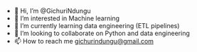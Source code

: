 - 👋 Hi, I’m @GichuriNdungu
- 👀 I’m interested in Machine learning
- 🌱 I’m currently learning data engineering (ETL pipelines)
- 💞️ I’m looking to collaborate on Python and data engineering
- 📫 How to reach me <gichurindungu@gmail.com>

<!---
GichuriNdungu/GichuriNdungu is a ✨ special ✨ repository because its `README.md` (this file) appears on your GitHub profile.
You can click the Preview link to take a look at your changes.
--->
